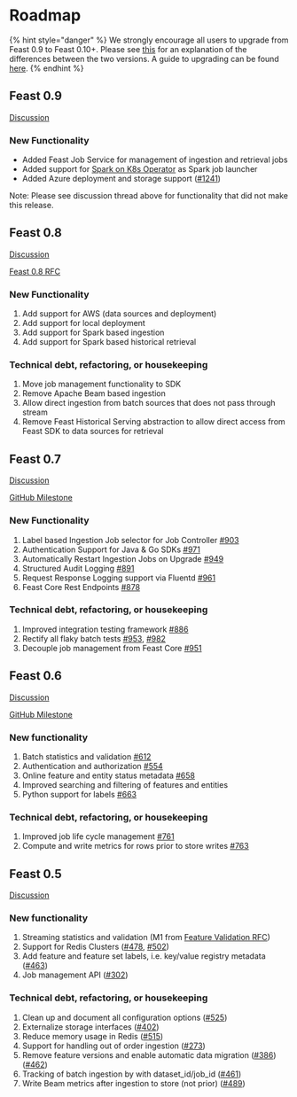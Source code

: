# Roadmap

{% hint style="danger" %}
We strongly encourage all users to upgrade from Feast 0.9 to Feast 0.10+. Please see [this](https://docs.feast.dev/v/master/project/feast-0.9-vs-feast-0.10+) for an explanation of the differences between the two versions. A guide to upgrading can be found [here](https://docs.google.com/document/d/1AOsr_baczuARjCpmZgVd8mCqTF4AZ49OEyU4Cn-uTT0/edit#heading=h.9gb2523q4jlh). 
{% endhint %}

## Feast 0.9

[Discussion](https://github.com/feast-dev/feast/issues/1131)

### New Functionality

* Added Feast Job Service for management of ingestion and retrieval jobs
* Added support for [Spark on K8s Operator](https://github.com/GoogleCloudPlatform/spark-on-k8s-operator) as Spark job launcher
* Added Azure deployment and storage support \([\#1241](https://github.com/feast-dev/feast/pull/1241)\)

Note: Please see discussion thread above for functionality that did not make this release.

## Feast 0.8

[Discussion](https://github.com/feast-dev/feast/issues/1018)

[Feast 0.8 RFC](https://docs.google.com/document/d/1snRxVb8ipWZjCiLlfkR4Oc28p7Fkv_UXjvxBFWjRBj4/edit#heading=h.yvkhw2cuvx5)

### **New Functionality**

1. Add support for AWS \(data sources and deployment\)
2. Add support for local deployment
3. Add support for Spark based ingestion
4. Add support for Spark based historical retrieval

### **Technical debt, refactoring, or housekeeping**

1. Move job management functionality to SDK
2. Remove Apache Beam based ingestion
3. Allow direct ingestion from batch sources that does not pass through stream
4. Remove Feast Historical Serving abstraction to allow direct access from Feast SDK to data sources for retrieval

## Feast 0.7

[Discussion](https://github.com/feast-dev/feast/issues/834)

[GitHub Milestone](https://github.com/feast-dev/feast/milestone/4)

### **New Functionality**

1. Label based Ingestion Job selector for Job Controller [\#903](https://github.com/feast-dev/feast/pull/903)
2. Authentication Support for Java & Go SDKs [\#971](https://github.com/feast-dev/feast/pull/971)
3. Automatically Restart Ingestion Jobs on Upgrade [\#949](https://github.com/feast-dev/feast/pull/949)
4. Structured Audit Logging [\#891](https://github.com/feast-dev/feast/pull/891)
5. Request Response Logging support via Fluentd [\#961](https://github.com/feast-dev/feast/pull/961)
6. Feast Core Rest Endpoints [\#878](https://github.com/feast-dev/feast/pull/878)

### **Technical debt, refactoring, or housekeeping**

1. Improved integration testing framework [\#886](https://github.com/feast-dev/feast/pull/886)
2. Rectify all flaky batch tests [\#953](https://github.com/feast-dev/feast/pull/953), [\#982](https://github.com/feast-dev/feast/pull/982)
3. Decouple job management from Feast Core [\#951](https://github.com/feast-dev/feast/pull/951)

## Feast 0.6

[Discussion](https://github.com/feast-dev/feast/issues/767)

[GitHub Milestone](https://github.com/feast-dev/feast/milestone/3)

### New functionality

1. Batch statistics and validation [\#612](https://github.com/feast-dev/feast/pull/612)
2. Authentication and authorization [\#554](https://github.com/feast-dev/feast/pull/554)
3. Online feature and entity status metadata [\#658](https://github.com/feast-dev/feast/pull/658)
4. Improved searching and filtering of features and entities 
5. Python support for labels [\#663](https://github.com/feast-dev/feast/issues/663)

### Technical debt, refactoring, or housekeeping

1. Improved job life cycle management [\#761](https://github.com/feast-dev/feast/issues/761)
2. Compute and write metrics for rows prior to store writes [\#763](https://github.com/feast-dev/feast/pull/763) 

## Feast 0.5

[Discussion](https://github.com/feast-dev/feast/issues/527)

### New functionality

1. Streaming statistics and validation \(M1 from [Feature Validation RFC](https://docs.google.com/document/d/1TPmd7r4mniL9Y-V_glZaWNo5LMXLshEAUpYsohojZ-8/edit)\)
2. Support for Redis Clusters \([\#478](https://github.com/feast-dev/feast/issues/478), [\#502](https://github.com/feast-dev/feast/issues/502)\)
3. Add feature and feature set labels, i.e. key/value registry metadata \([\#463](https://github.com/feast-dev/feast/issues/463)\)
4. Job management API  \([\#302](https://github.com/feast-dev/feast/issues/302)\)

### Technical debt, refactoring, or housekeeping

1. Clean up and document all configuration options \([\#525](https://github.com/feast-dev/feast/issues/525)\)
2. Externalize storage interfaces \([\#402](https://github.com/feast-dev/feast/issues/402)\)
3. Reduce memory usage in Redis \([\#515](https://github.com/feast-dev/feast/issues/515)\)
4. Support for handling out of order ingestion \([\#273](https://github.com/feast-dev/feast/issues/273)\)
5. Remove feature versions and enable automatic data migration \([\#386](https://github.com/feast-dev/feast/issues/386)\) \([\#462](https://github.com/feast-dev/feast/issues/462)\)
6. Tracking of batch ingestion by with dataset\_id/job\_id \([\#461](https://github.com/feast-dev/feast/issues/461)\)
7. Write Beam metrics after ingestion to store \(not prior\) \([\#489](https://github.com/feast-dev/feast/issues/489)\)

